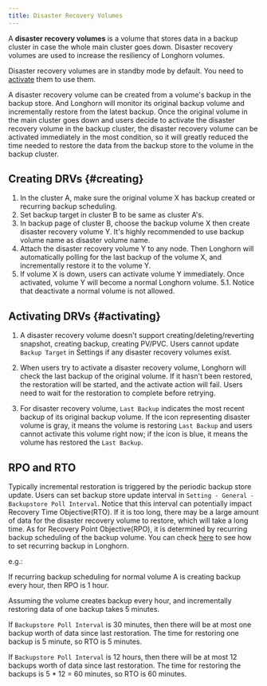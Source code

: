 ```yaml
---
title: Disaster Recovery Volumes
---
```


A **disaster recovery volumes** is a volume that stores data in a backup cluster in case the whole main cluster goes down. Disaster recovery volumes are used to increase the resiliency of Longhorn volumes.

Disaster recovery volumes are in standby mode by default. You need to [activate](#activating) them to use them.

A disaster recovery volume can be created from a volume's backup in the backup store. And Longhorn will monitor its 
original backup volume and incrementally restore from the latest backup. Once the original volume in the main cluster goes
down and users decide to activate the disaster recovery volume in the backup cluster, the disaster recovery volume can be
activated immediately in the most condition, so it will greatly reduced the time needed to restore the data from the
backup store to the volume in the backup cluster.

## Creating DRVs {#creating}

1. In the cluster A, make sure the original volume X has backup created or recurring backup scheduling.
2. Set backup target in cluster B to be same as cluster A's.
3. In backup page of cluster B, choose the backup volume X then create disaster recovery volume Y. It's highly recommended
to use backup volume name as disaster volume name.
4. Attach the disaster recovery volume Y to any node. Then Longhorn will automatically polling for the last backup of the
volume X, and incrementally restore it to the volume Y.
5. If volume X is down, users can activate volume Y immediately. Once activated, volume Y will become a 
normal Longhorn volume.
    5.1. Notice that deactivate a normal volume is not allowed.

## Activating DRVs {#activating}

1. A disaster recovery volume doesn't support creating/deleting/reverting snapshot, creating backup, creating
PV/PVC. Users cannot update `Backup Target` in Settings if any disaster recovery volumes exist.

2. When users try to activate a disaster recovery volume, Longhorn will check the last backup of the original volume. If
it hasn't been restored, the restoration will be started, and the activate action will fail. Users need to wait for 
the restoration to complete before retrying.

3. For disaster recovery volume, `Last Backup` indicates the most recent backup of its original backup volume. If the icon 
representing disaster volume is gray, it means the volume is restoring `Last Backup` and users cannot activate this 
volume right now; if the icon is blue, it means the volume has restored the `Last Backup`. 

## RPO and RTO
Typically incremental restoration is triggered by the periodic backup store update. Users can set backup store update 
interval in `Setting - General - Backupstore Poll Interval`. Notice that this interval can potentially impact 
Recovery Time Objective(RTO). If it is too long, there may be a large amount of data for the disaster recovery volume to 
restore, which will take a long time. As for Recovery Point Objective(RPO), it is determined by recurring backup 
scheduling of the backup volume. You can check [here](../snapshot-backup) to see how to set recurring backup in Longhorn.

e.g.:

If recurring backup scheduling for normal volume A is creating backup every hour, then RPO is 1 hour.

Assuming the volume creates backup every hour, and incrementally restoring data of one backup takes 5 minutes.  

If `Backupstore Poll Interval` is 30 minutes, then there will be at most one backup worth of data since last restoration.
The time for restoring one backup is 5 minute, so RTO is 5 minutes.

If `Backupstore Poll Interval` is 12 hours, then there will be at most 12 backups worth of data since last restoration.
The time for restoring the backups is 5 * 12 = 60 minutes, so RTO is 60 minutes.
